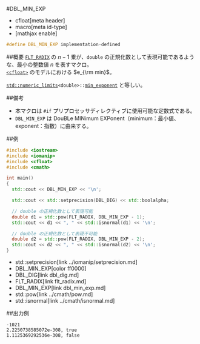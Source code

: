 #DBL_MIN_EXP
* cfloat[meta header]
* macro[meta id-type]
* [mathjax enable]

```cpp
#define DBL_MIN_EXP implementation-defined
```

##概要
[`FLT_RADIX`](flt_radix.md) の $n - 1$ 乗が、`double` の正規化数として表現可能であるような、最小の整数値 $n$ を表すマクロ。  
[`<cfloat>`](../cfloat.md) のモデルにおける $e_{\rm min}$。

[`std::numeric_limits`](/reference/limits/numeric_limits.md)`<double>::`[`min_exponent`](/reference/limits/numeric_limits/min_exponent.md) と等しい。


##備考
- 本マクロは `#if` プリプロセッサディレクティブに使用可能な定数式である。
- `DBL_MIN_EXP` は DouBLe MINimum EXPonent（minimum：最小値、exponent：指数）に由来する。


##例
```cpp
#include <iostream>
#include <iomanip>
#include <cfloat>
#include <cmath>

int main()
{
  std::cout << DBL_MIN_EXP << '\n';

  std::cout << std::setprecision(DBL_DIG) << std::boolalpha;

  // double の正規化数として表現可能
  double d1 = std::pow(FLT_RADIX, DBL_MIN_EXP - 1);
  std::cout << d1 << ", " << std::isnormal(d1) << '\n';

  // double の正規化数として表現不可能
  double d2 = std::pow(FLT_RADIX, DBL_MIN_EXP - 2);
  std::cout << d2 << ", " << std::isnormal(d2) << '\n';
}
```
* std::setprecision[link ../iomanip/setprecision.md]
* DBL_MIN_EXP[color ff0000]
* DBL_DIG[link dbl_dig.md]
* FLT_RADIX[link flt_radix.md]
* DBL_MIN_EXP[link dbl_min_exp.md]
* std::pow[link ../cmath/pow.md]
* std::isnormal[link ../cmath/isnormal.md]

##出力例
```
-1021
2.2250738585072e-308, true
1.1125369292536e-308, false
```
